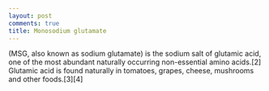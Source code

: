 ```yaml
---
layout: post
comments: true
title: Monosodium glutamate
---
```


(MSG, also known as sodium glutamate) is the sodium salt of glutamic acid, one of the most abundant naturally occurring non-essential amino acids.[2] Glutamic acid is found naturally in tomatoes, grapes, cheese, mushrooms and other foods.[3][4]

